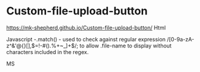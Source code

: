 # Custom-file-upload-button
https://mk-shepherd.github.io/Custom-file-upload-button/
Html

Javascript -.match() - used to check against regular expression /[0-9a-zA-z^&'@{}[],$=!-#().%+~_]+$/; to allow .file-name to display without characters included in the regex.

MS
